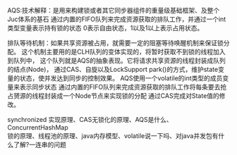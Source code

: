 AQS:技术解释：是用来构建锁或者其它同步器组件的重量级基础框架、及整个Juc体系的基石
    通过内置的FIFO队列来完成资源获取的排队工作，并通过一个int类型变量表示持有锁的状态
        0表示自由状态，1以及1以上表示占用状态。

排队等待机制：如果共享资源被占用，就需要一定的阻塞等待唤醒机制来保证锁分配。
    这个机制主要用的是CLH队列的变体实现的，将暂时获取不到锁的线程加入到队列中，
    这个队列就是AQS的抽象表现。它将请求共享资源的线程封装成队列的结点(Node)，
    通过CAS、自旋以及LockSupport park()的方式，维护state变量的状态，使并发达到同步的控制效果。
AQS使用一个volatile的int类型的成员变量来表示同步状态
 通过内置的FIFO队列来完成资源获取的排队工作将每条要去抢占赟源的线程封装成一个Node节点来实现锁的分配
 通过CAS完成对State值的修改。



synchronized 实现原理、CAS无锁化的原理、AQS是什么、ConcurrentHashMap   
锁的原理、线程池的原理、java内存模型、volatile说一下吗、对java并发包有什么了解?一连串的问题



